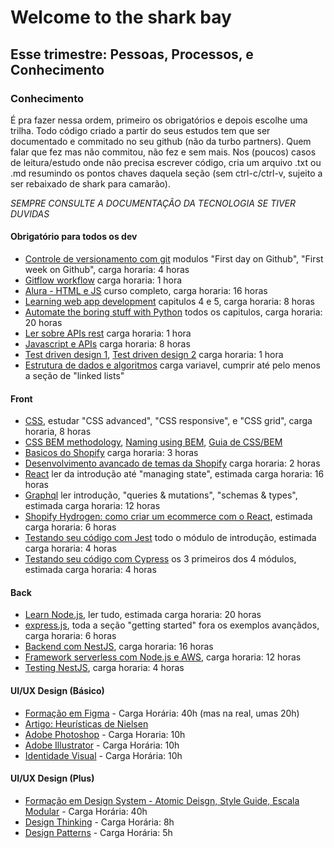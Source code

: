 # Welcome to the shark bay

## Esse trimestre: Pessoas, Processos, e Conhecimento

### Conhecimento
É pra fazer nessa ordem, primeiro os obrigatórios e depois escolhe uma trilha. Todo código criado a partir do seus estudos tem que ser documentado e commitado no seu github (não da turbo partners). Quem falar que fez mas não commitou, não fez e sem mais. Nos (poucos) casos de leitura/estudo onde não precisa escrever código, cria um arquivo .txt ou .md resumindo os pontos chaves daquela seção (sem ctrl-c/ctrl-v, sujeito a ser rebaixado de shark para camarão).

*SEMPRE CONSULTE A DOCUMENTAÇÃO DA TECNOLOGIA SE TIVER DUVIDAS* 

#### Obrigatório para todos os dev
- [Controle de versionamento com git](https://skills.github.com/) modulos "First day on Github", "First week on Github", carga horaria: 4 horas
- [Gitflow workflow](https://www.atlassian.com/git/tutorials/comparing-workflows/gitflow-workflow) carga horaria: 1 hora
- [Alura - HTML e JS](https://cursos.alura.com.br/course/logica-programacao-javascript-html) curso completo, carga horaria: 16 horas
- [Learning web app development](https://drive.google.com/file/d/1Vpda9qM3CZqjLIm9tNl0JhgO8VOd_x2L/view?usp=sharing) capitulos 4 e 5, carga horaria: 8 horas
- [Automate the boring stuff with Python](https://www.udemy.com/course/automate/) todos os capitulos, carga horaria: 20 horas
- [Ler sobre APIs rest](https://aws.amazon.com/what-is/restful-api/) carga horaria: 1 hora
- [Javascript e APIs](https://www.skillshare.com/pt/classes/Desenvolvimento-web-full-stack-para-iniciantes-parte-3-Javascript-e-APIs/1007610129?via=browse-trending-programming-foundations-layout-grid) carga horaria: 8 horas
- [Test driven design 1](https://github.com/dwyl/learn-tdd), [Test driven design 2](https://www.codecademy.com/article/tdd-red-green-refactor) carga horaria: 1 hora
- [Estrutura de dados e algoritmos](https://leetcode.com/explore/featured/card/leetcodes-interview-crash-course-data-structures-and-algorithms/) carga variavel, cumprir até pelo menos a seção de "linked lists"

#### Front
- [CSS](https://www.w3schools.com/css/), estudar "CSS advanced", "CSS responsive", e "CSS grid", carga horaria, 8 horas
- [CSS BEM methodology](https://getbem.com/introduction/), [Naming using BEM](https://getbem.com/naming/), [Guia de CSS/BEM](https://desenvolvimentoparaweb.com/css/bem/)
- [Basicos do Shopify](https://www.skillshare.com/pt/classes/Conceitos-basicos-sobre-Shopify-para-desenvolvedores-da-Web-da-configuracao-da-loja-a-temas-personalizados/1070001866) carga horaria: 3 horas
- [Desenvolvimento avancado de temas da Shopify](https://www.skillshare.com/pt/classes/Desenvolvimento-avancado-de-temas-da-Shopify/708093439?utm_campaign=video-embed-708093439&utm_source=Video&utm_medium=video-embed) carga horaria: 2 horas
- [React](https://beta.reactjs.org/learn) ler da introdução até "managing state", estimada carga horaria: 16 horas
- [Graphql](https://graphql.org/learn/) ler introdução, "queries & mutations", "schemas & types", estimada carga horaria: 12 horas
- [Shopify Hydrogen: como criar um ecommerce com o React](https://www.skillshare.com/pt/classes/Shopify-Hydrogen-como-criar-uma-loja-de-comercio-eletronico-sem-problemas-com-o-React/902985932?via=search-layout-grid), estimada carga horaria: 6 horas
- [Testando seu código com Jest](https://jestjs.io/docs/asynchronous) todo o módulo de introdução, estimada carga horaria: 4 horas
- [Testando seu código com Cypress](https://learn.cypress.io/) os 3 primeiros dos 4 módulos, estimada carga horaria: 4 horas

#### Back
- [Learn Node.js](https://nodejs.dev/en/learn/), ler tudo, estimada carga horaria: 20 horas
- [express.js](https://expressjs.com/en/starter/installing.html), toda a seção "getting started" fora os exemplos avançãdos, carga horaria: 6 horas
- [Backend com NestJS](https://www.udemy.com/course/nestjs-zero-to-hero/), carga horaria: 16 horas
- [Framework serverless com Node.js e AWS](https://www.udemy.com/course/serverless-framework/), carga horaria: 12 horas
- [Testing NestJS](https://docs.nestjs.com/fundamentals/testing#testing), carga horaria: 4 horas

#### UI/UX Design (Básico)
- [Formação em Figma](https://cursos.alura.com.br/formacao-figma) - Carga Horária: 40h (mas na real, umas 20h)
- [Artigo: Heurísticas de Nielsen](https://brasil.uxdesign.cc/10-heurísticas-de-nielsen-para-o-design-de-interface-58d782821840) 
- [Adobe Photoshop](https://cursos.alura.com.br/course/introducao-photoshop-conceitos-essenciais) - Carga Horaria: 10h
- [Adobe Illustrator](https://cursos.alura.com.br/course/vetor-illustrator) - Carga Horária: 10h
- [Identidade Visual](https://cursos.alura.com.br/course/design-grafico-identidade-visual) - Carga Horária: 10h

#### UI/UX Design (Plus)
- [Formação em Design System - Atomic Deisgn, Style Guide, Escala Modular](https://cursos.alura.com.br/formacao-design-system) - Carga Horária: 40h
- [Design Thinking](https://cursos.alura.com.br/course/design-thinking-viabilizando-solucoes) - Carga Horária: 8h
- [Design Patterns](https://cursos.alura.com.br/course/usabilidade-interfaces-mobile) - Carga Horária: 5h
